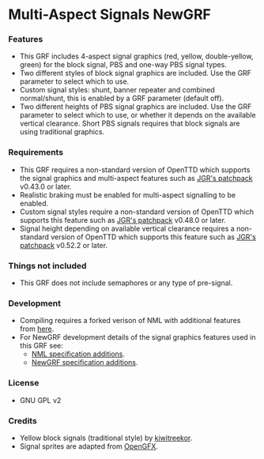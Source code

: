 # Multi-Aspect Signals NewGRF

### Features

* This GRF includes 4-aspect signal graphics (red, yellow, double-yellow, green) for the block signal, PBS and one-way PBS signal types.
* Two different styles of block signal graphics are included. Use the GRF parameter to select which to use.
* Custom signal styles: shunt, banner repeater and combined normal/shunt, this is enabled by a GRF parameter (default off).
* Two different heights of PBS signal graphics are included. Use the GRF parameter to select which to use, or whether it depends on the available vertical clearance. Short PBS signals requires that block signals are using traditional graphics.

### Requirements

* This GRF requires a non-standard version of OpenTTD which supports the signal graphics and multi-aspect features such as [JGR's patchpack](https://github.com/JGRennison/OpenTTD-patches) v0.43.0 or later.
* Realistic braking must be enabled for multi-aspect signalling to be enabled.
* Custom signal styles require a non-standard version of OpenTTD which supports this feature such as [JGR's patchpack](https://github.com/JGRennison/OpenTTD-patches) v0.48.0 or later.
* Signal height depending on available vertical clearance requires a non-standard version of OpenTTD which supports this feature such as [JGR's patchpack](https://github.com/JGRennison/OpenTTD-patches) v0.52.2 or later.

### Things not included

* This GRF does not include semaphores or any type of pre-signal.

### Development

* Compiling requires a forked verison of NML with additional features from [here](https://github.com/JGRennison/nml).
* For NewGRF development details of the signal graphics features used in this GRF see:
    * [NML specification additions](https://htmlpreview.github.io/?https://github.com/JGRennison/OpenTTD-patches/blob/jgrpp/docs/newgrf-additions-nml.html).
    * [NewGRF specification additions](https://htmlpreview.github.io/?https://github.com/JGRennison/OpenTTD-patches/blob/jgrpp/docs/newgrf-additions.html).

### License

* GNU GPL v2

### Credits

* Yellow block signals (traditional style) by [kiwitreekor](https://github.com/kiwitreekor).
* Signal sprites are adapted from [OpenGFX](https://github.com/OpenTTD/OpenGFX).
